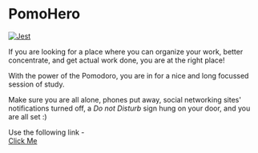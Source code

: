 # PomoHero
[![Jest](https://github.com/yitianwang18/cse112-s22-group14/actions/workflows/jest.yml/badge.svg?branch=main)](https://github.com/yitianwang18/cse112-s22-group14/actions/workflows/jest.yml)

If you are looking for a place where you can organize your work, better concentrate, and get actual work done, you are at the right place!

With the power of the Pomodoro, you are in for a nice and long focussed session of study.

Make sure you are all alone, phones put away, social networking sites' notifications turned off, a *Do not Disturb* sign hung on your door, and you are all set :)

Use the following link -  
[Click Me](https://pomo-hero.web.app/)
